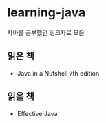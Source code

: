 # learning-java
자바를 공부했던 링크자료 모음

## 읽은 책
- Java in a Nutshell 7th edition

## 읽을 책
- Effective Java